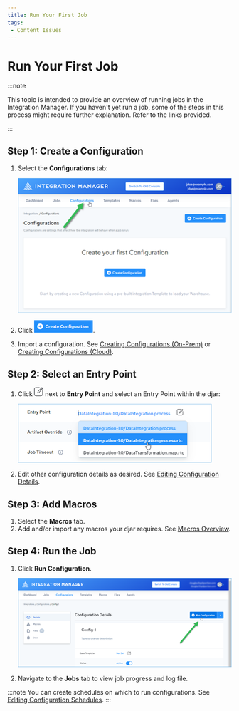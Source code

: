 ```yaml
---
title: Run Your First Job
tags:
 - Content Issues
---
```


# Run Your First Job

:::note

This topic is intended to provide an overview of running jobs in the Integration Manager. If you haven't yet run a job, some of the steps in this process might require further explanation. Refer to the links provided.

:::

## Step 1: Create a Configuration

1. Select the **Configurations** tab:

   ![Configurations Tab](/img/Configurations-Tab.png)

2. Click ![Create Configuration Button](/img/icons/Create-Configuration-Button.png).
3. Import a configuration. See [Creating Configurations (On-Prem)](../configurations/creating-configurations-on-prem) or [Creating Configurations (Cloud)](../configurations/creating-configurations-cloud).

## Step 2: Select an Entry Point

1. Click ![the edit icon](/img/icons/edit-icon.png) next to **Entry Point** and select an Entry Point within the djar:
   
   ![Entry Point](/img/Entry-Point.png)

2. Edit other configuration details as desired. See [Editing Configuration Details](../configurations/editing-configuration-details).
    
## Step 3: Add Macros

1. Select the **Macros** tab.
2. Add and/or import any macros your djar requires. See [Macros Overview](../macros/macros-overview).

## Step 4: Run the Job

1. Click **Run&nbsp;Configuration**.

   ![Run Configuration](/img/Configuration-Run2.png)

2. Navigate to the **Jobs** tab to view job progress and log file.

:::note
   You can create schedules on which to run configurations. See [Editing Configuration Schedules](../configurations/editing-configuration-schedules).
:::